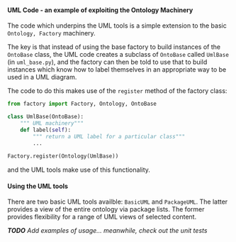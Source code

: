#### UML Code - an example of exploiting the Ontology Machinery

The code which underpins the UML tools is a simple extension to the basic `Ontology, Factory` machinery.

The key is that instead of using the base factory to build instances of the `OntoBase` class, the UML code creates a subclass of `OntoBase`  called `UmlBase` (in `uml_base.py`), and the factory  can then be told to use that to build instances which know how to label themselves in an appropriate way to be used in a UML diagram.

The code to do this makes use of the `register` method of the factory class:

```python
from factory import Factory, Ontology, OntoBase

class UmlBase(OntoBase):
    """ UML machinery"""
    def label(self):
        """ return a UML label for a particular class"""
        ...
    
Factory.register(Ontology(UmlBase))
```

and the UML tools make use of this functionality.


#### Using the UML tools


There are two basic UML tools availble: `BasicUML` and `PackageUML`. The latter provides  a view of the entire ontology via package lists. The former provides flexibility for a range of UML views of selected content.

_**TODO** Add examples of usage... meanwhile, check out the unit tests_

